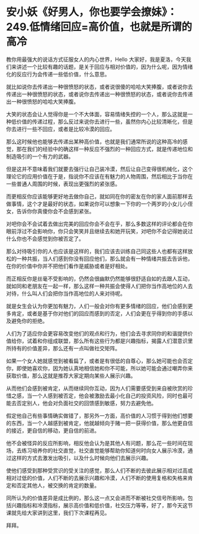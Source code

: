 # 安小妖《好男人，你也要学会撩妹》：249.低情绪回应=高价值，也就是所谓的高冷

教你用最强大的说话方式征服女人的内心世界，Hello 大家好，我是夏洛，今天我们来讲述一个比较有趣的话题，是关于回应与相对价值的，因为什么呢，因为情绪化的反应行为会传递一些低价值，什么意思。

就比如说你去传递出一种很愤怒的状态，或者说很傻的哈哈大笑捧腹，或者说你去传递出一种很愤怒的状态，或者说你去传递出一种很愤怒的状态，或者说你去传递出一种很愤怒的哈哈大笑捧腹。

大笑的状态会让人觉得你是一个不大体面，容易情绪失控的一个人，那么这就是一种低价值的传递过程，那么反过来说你去进行一些，虽然你内心比较清晰化，但是你去进行一些不回应，或者是比较冷漠的回应。

那么这时候他也能够去传递出某种高价值，也就是我们通常所说的这种高冷的感觉，那在我们的经验中的确这样一种反应不强烈的一种回应方式，就是传递地位和制造吸引的一个有力的武器。

但是这并不意味着我们就要去强行让自己装冷漠，然后让自己变得很机械化，这个理论它的应用价值在于是，指说你不应该在有魅力的人物周围，然后相比于当你在一些普通人周围的时候，表现出更强烈的紧张感。

而更相反你应该能够更好地去做你自己，就如同在你的密友在你的家人面前那样去做事情，这个才是最好的状态，如果说你可以想象一下你的一个两岁的小女儿小侄女，告诉你你真傻你会不会感到紧张。

对吧你会不会试着去做出完美的回应你会不会在乎，那么多数这样的评论都会在你眼前浮过不会影响你，你只会笑笑并且继续去和她开玩笑，对吧你不会记得她说过什么你也不会感觉到你被否定了。

那么对待吸引你的人也应该是这样的，我们应该去训练自己同这些人也都有这样放松的一种共振，当人们感到你没有回应他们，那么就会有一种情绪共振去告诉他，在你的价值中你并不把他们看作是威胁或者是好相处。

而正相反你是丝毫不受影响的，仍然会很幽默仍然能够很舒适自如的去跟人互动，就如同和老朋友在一起一样，那么这样一种共振会使得人们把你当作高地位的人去对待，什么叫人们会把你当作高地位的人来对待呢。

就是女生会认为你更加有魅力，人们一般会对你有更多情绪的回应，他们会感到更多肯定，或者是基于你对他们的回应而感到的否定，人们会更在乎得到你的手感以及避免你的拒绝。

人们为了适应你会更容易改变他们的观点和行为，他们会去寻求同你的和谐提供价值给你，试着和你组成联盟，那么所有这些行为都是兴趣指标，揭露人们潜意识里所持有的价值差异，那么还有一点叫做社交矩阵。

如果一个女人她就感觉到被看扁了，或者是有很低的自尊心，那么她可能也会否定你，即使她喜欢你，因为她认真地相信她和你不可能，所以她可能会通过嘲弄你来获取价值，那么这就是推荐大家定期向某些人展示兴趣。

从而他们会感到被肯定，从而继续同你互动，因为人们需要感受到来自被欣赏的珍惜之感，当一个人感到被否定，他会被激励去最小化自己的投资风险，同时也最可能去否定别人，他会对负面社交的回馈感到敏感，努力去避免他。

假定他自己有些事情确实做错了，那另外一方面，高价值的人习惯于得到他们想要的东西，当一个人越感到被肯定，他就越倾向于赌一把一获得价值，那么他更自信的接近，更自信的移动，更自信的前进。

他不会被怪异的反应所影响，相反他会认为是其他人有问题，那么花一些时间在现场，去练习培养你的社交直觉，社交直觉能够帮助你知道何时向女人展示冷漠，通过这样的方式去激发出吸引，以及什么时候向他们去展示兴趣。

使他们感受到那种受赏识的受关注的感觉，那么人们不断的去彼此展示相对过高或相对过低的价值，人们不断的去展示兴趣和冷漠，人们不断的使用复格和失格来肯定和否定其他人，被交换的肯定的数量。

同所认为的价值差异是成比例的，那么这一点又会进而不断被社交信号所影响，包括兴趣指标和冷漠指标，展示高价值和低价值，社交压力等等，好了，那今天这节课就先给大家讲到这里，我们下次课程再见。

拜拜。